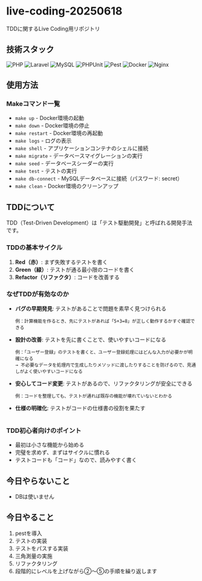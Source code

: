 # live-coding-20250618
TDDに関するLive Coding用リポジトリ

## 技術スタック
![PHP](https://img.shields.io/badge/PHP-8.4-777BB4?style=flat&logo=php&logoColor=white)
![Laravel](https://img.shields.io/badge/Laravel-12.0-FF2D20?style=flat&logo=laravel&logoColor=white)
![MySQL](https://img.shields.io/badge/MySQL-8.0-4479A1?style=flat&logo=mysql&logoColor=white)
![PHPUnit](https://img.shields.io/badge/PHPUnit-11.5-366488?style=flat&logo=php&logoColor=white)
![Pest](https://img.shields.io/badge/Pest-3.8-41B883?style=flat&logo=php&logoColor=white)
![Docker](https://img.shields.io/badge/Docker-Compose-2496ED?style=flat&logo=docker&logoColor=white)
![Nginx](https://img.shields.io/badge/Nginx-Alpine-009639?style=flat&logo=nginx&logoColor=white)

## 使用方法

### Makeコマンド一覧
- `make up` - Docker環境の起動
- `make down` - Docker環境の停止
- `make restart` - Docker環境の再起動
- `make logs` - ログの表示
- `make shell` - アプリケーションコンテナのシェルに接続
- `make migrate` - データベースマイグレーションの実行
- `make seed` - データベースシーダーの実行
- `make test` - テストの実行
- `make db-connect` - MySQLデータベースに接続（パスワード: secret）
- `make clean` - Docker環境のクリーンアップ

## TDDについて

TDD（Test-Driven Development）は「テスト駆動開発」と呼ばれる開発手法です。

### TDDの基本サイクル
1. **Red（赤）**: まず失敗するテストを書く
2. **Green（緑）**: テストが通る最小限のコードを書く
3. **Refactor（リファクタ）**: コードを改善する

### なぜTDDが有効なのか
- **バグの早期発見**: テストがあることで問題を素早く見つけられる
  ```
  例：計算機能を作るとき、先にテストがあれば「5+3=8」が正しく動作するかすぐ確認できる
  ```
- **設計の改善**: テストを先に書くことで、使いやすいコードになる
  ```
  例：「ユーザー登録」のテストを書くと、ユーザー登録処理にはどんな入力が必要かが明確になる
  → 不必要なデータを処理内で生成したりメソッドに渡したりすることを防げるので、見通しがよく使いやすいコードになる
  ```
- **安心してコード変更**: テストがあるので、リファクタリングが安全にできる
  ```
  例：コードを整理しても、テストが通れば既存の機能が壊れていないとわかる
  ```
- **仕様の明確化**: テストがコードの仕様書の役割を果たす
  ```例：「パスワードは8文字以上」というルールがテストで明文化される
  ```

### TDD初心者向けのポイント
- 最初は小さな機能から始める
- 完璧を求めず、まずはサイクルに慣れる
- テストコードも「コード」なので、読みやすく書く

## 今日やらないこと
- DBは使いません

## 今日やること
1. pestを導入
2. テストの実装
3. テストをパスする実装
4. 三角測量の実施
5. リファクタリング
6. 段階的にレベルを上げながら②〜⑤の手順を繰り返します

